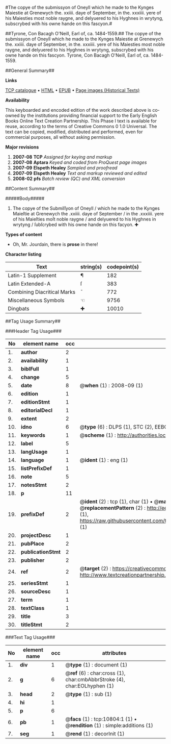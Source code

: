 #The copye of the submissyon of Oneyll which he made to the Kynges Maiestie at Grenewych the. xxiiii. daye of September, in the. xxxiiii. yere of his Maiesties most noble raygne, and delyuered to his Hyghnes in wrytyng, subscrybed with his owne hande on this fascyon.#

##Tyrone, Con Bacagh O'Neill, Earl of, ca. 1484-1559.##
The copye of the submissyon of Oneyll which he made to the Kynges Maiestie at Grenewych the. xxiiii. daye of September, in the. xxxiiii. yere of his Maiesties most noble raygne, and delyuered to his Hyghnes in wrytyng, subscrybed with his owne hande on this fascyon.
Tyrone, Con Bacagh O'Neill, Earl of, ca. 1484-1559.

##General Summary##

**Links**

[TCP catalogue](http://www.ota.ox.ac.uk/tcp/)  • 
[HTML](http://tei.it.ox.ac.uk/tcp/Texts-HTML/free/A08/A08489.html)  • 
[EPUB](http://tei.it.ox.ac.uk/tcp/Texts-EPUB/free/A08/A08489.epub) • 
[Page images (Historical Texts)](https://data.historicaltexts.jisc.ac.uk/view?pubId=eebo-99845875e&pageId=eebo-99845875e-10804-1)

**Availability**

This keyboarded and encoded edition of the
	       work described above is co-owned by the institutions
	       providing financial support to the Early English Books
	       Online Text Creation Partnership. This Phase I text is
	       available for reuse, according to the terms of Creative
	       Commons 0 1.0 Universal. The text can be copied,
	       modified, distributed and performed, even for
	       commercial purposes, all without asking permission.

**Major revisions**

1. __2007-08__ __TCP__ *Assigned for keying and markup*
1. __2007-08__ __Aptara__ *Keyed and coded from ProQuest page images*
1. __2007-09__ __Elspeth Healey__ *Sampled and proofread*
1. __2007-09__ __Elspeth Healey__ *Text and markup reviewed and edited*
1. __2008-02__ __pfs__ *Batch review (QC) and XML conversion*

##Content Summary##

#####Body#####

1. The copye of the Submiſſyon
of Oneyll / which he made to the Kynges Maieſtie at Grenewych
the .xxiiii. daye of September / in the .xxxiiii. yere of his
Maieſties moſt noble raygne / and delyuered to
his Hyghnes in wrytyng / ſubſcrybed with
his owne hande on this facyon. ✚

**Types of content**

  * Oh, Mr. Jourdain, there is **prose** in there!

**Character listing**


|Text|string(s)|codepoint(s)|
|---|---|---|
|Latin-1 Supplement|¶|182|
|Latin Extended-A|ſ|383|
|Combining             Diacritical Marks|̄|772|
|Miscellaneous Symbols|☜|9756|
|Dingbats|✚|10010|

##Tag Usage Summary##

###Header Tag Usage###

|No|element name|occ|attributes|
|---|---|---|---|
|1.|__author__|2||
|2.|__availability__|1||
|3.|__biblFull__|1||
|4.|__change__|5||
|5.|__date__|8| @__when__ (1) : 2008-09 (1)|
|6.|__edition__|1||
|7.|__editionStmt__|1||
|8.|__editorialDecl__|1||
|9.|__extent__|2||
|10.|__idno__|6| @__type__ (6) : DLPS (1), STC (2), EEBO-CITATION (1), PROQUEST (1), VID (1)|
|11.|__keywords__|1| @__scheme__ (1) : http://authorities.loc.gov/ (1)|
|12.|__label__|5||
|13.|__langUsage__|1||
|14.|__language__|1| @__ident__ (1) : eng (1)|
|15.|__listPrefixDef__|1||
|16.|__note__|5||
|17.|__notesStmt__|2||
|18.|__p__|11||
|19.|__prefixDef__|2| @__ident__ (2) : tcp (1), char (1)  •  @__matchPattern__ (2) : ([0-9\-]+):([0-9IVX]+) (1), (.+) (1)  •  @__replacementPattern__ (2) : http://eebo.chadwyck.com/downloadtiff?vid=$1&page=$2 (1), https://raw.githubusercontent.com/textcreationpartnership/Texts/master/tcpchars.xml#$1 (1)|
|20.|__projectDesc__|1||
|21.|__pubPlace__|2||
|22.|__publicationStmt__|2||
|23.|__publisher__|2||
|24.|__ref__|2| @__target__ (2) : https://creativecommons.org/publicdomain/zero/1.0/ (1), http://www.textcreationpartnership.org/docs/. (1)|
|25.|__seriesStmt__|1||
|26.|__sourceDesc__|1||
|27.|__term__|1||
|28.|__textClass__|1||
|29.|__title__|3||
|30.|__titleStmt__|2||


###Text Tag Usage###

|No|element name|occ|attributes|
|---|---|---|---|
|1.|__div__|1| @__type__ (1) : document (1)|
|2.|__g__|6| @__ref__ (6) : char:cross (1), char:cmbAbbrStroke (4), char:EOLhyphen (1)|
|3.|__head__|2| @__type__ (1) : sub (1)|
|4.|__hi__|1||
|5.|__p__|6||
|6.|__pb__|1| @__facs__ (1) : tcp:10804:1 (1)  •  @__rendition__ (1) : simple:additions (1)|
|7.|__seg__|1| @__rend__ (1) : decorInit (1)|
